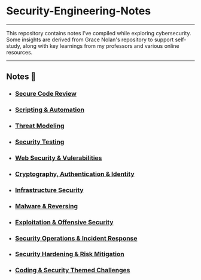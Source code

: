 # Security-Engineering-Notes

<hr>

<p>
    This repository contains notes I’ve compiled while exploring cybersecurity. Some insights are derived from Grace Nolan's repository to support self-study, along with key learnings from my professors and various online resources. 
</p>

<hr>

## Notes 📖
- <h3><a href="security_notes/secure_code_review.md">Secure Code Review</a><h3>
- <h3><a href="security_notes/scripting_and_automation.md">Scripting & Automation</a><h3>
- <h3><a href="security_notes/threat_modeling.md">Threat Modeling</a><h3>
- <h3><a href="security_notes/security_testing.md">Security Testing </a><h3>
- <h3><a href="security_notes/web_security.md">Web Security & Vulerabilities</a><h3>
- <h3><a href="security_notes/cryptography.md">Cryptography, Authentication & Identity</a><h3>
- <h3><a href="security_notes/infrastructure_security.md">Infrastructure Security</a><h3>
- <h3><a href="security_notes/malware_and_reversing.md">Malware & Reversing</a><h3>
- <h3><a href="security_notes/offensive_security.md">Exploitation & Offensive Security</a><h3>
- <h3><a href="security_notes/security_operations.md">Security Operations & Incident Response</a><h3>
- <h3><a href="security_notes/security_management.md">Security Hardening & Risk Mitigation</a><h3>
- <h3><a href="security_notes/coding_challenges.md">Coding & Security Themed Challenges</a><h3>





